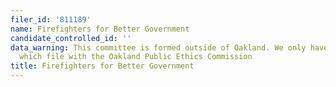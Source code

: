 ```yaml
---
filer_id: '811189'
name: Firefighters for Better Government
candidate_controlled_id: ''
data_warning: This committee is formed outside of Oakland. We only have data on committees
  which file with the Oakland Public Ethics Commission
title: Firefighters for Better Government
---
```

